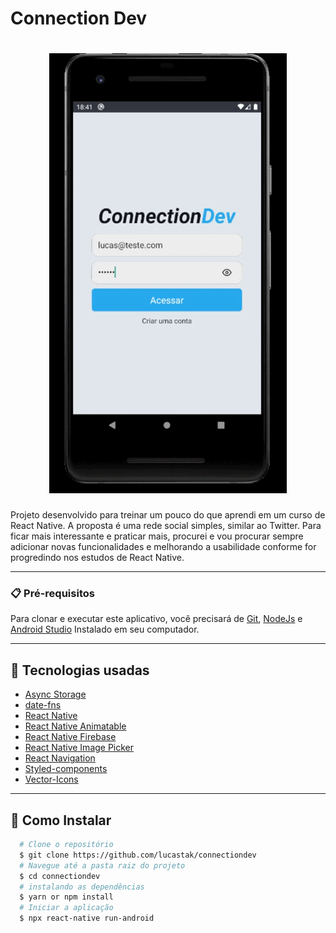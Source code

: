 # Connection Dev

<h1 align="center">
  <img src="./git/connectiondev.gif">
</h1>

Projeto desenvolvido para treinar um pouco do que aprendi em um curso de React Native. A proposta é uma rede social simples, similar ao Twitter. Para ficar mais interessante e praticar mais, procurei e vou procurar sempre adicionar novas funcionalidades e melhorando a usabilidade conforme for progredindo nos estudos de React Native.

---

### 📋 Pré-requisitos

Para clonar e executar este aplicativo, você precisará de [Git](https://git-scm.com), [NodeJs](https://nodejs.org/en/) e [Android Studio](https://developer.android.com/studio) Instalado em seu computador.

---

## :rocket: Tecnologias usadas

- [Async Storage](https://github.com/react-native-async-storage/async-storage)
- [date-fns](https://github.com/date-fns/date-fns)
- [React Native](https://reactnative.dev/)
- [React Native Animatable](https://github.com/oblador/react-native-animatable)
- [React Native Firebase](https://rnfirebase.io/)
- [React Native Image Picker](https://github.com/react-native-image-picker/react-native-image-picker)
- [React Navigation](https://reactnavigation.org/)
- [Styled-components](https://styled-components.com/)
- [Vector-Icons](https://github.com/oblador/react-native-vector-icons)

---

## :file_folder: Como Instalar 

```bash
  # Clone o repositório
  $ git clone https://github.com/lucastak/connectiondev
  # Navegue até a pasta raiz do projeto
  $ cd connectiondev 
  # instalando as dependências
  $ yarn or npm install
  # Iniciar a aplicação
  $ npx react-native run-android
```
